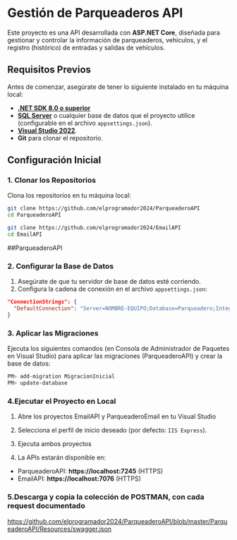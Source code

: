 # **Gestión de Parqueaderos API**

Este proyecto es una API desarrollada con **ASP.NET Core**, diseñada para gestionar y controlar la información de parqueaderos, vehículos, y el registro (histórico) de entradas y salidas de vehículos.

## **Requisitos Previos**

Antes de comenzar, asegúrate de tener lo siguiente instalado en tu máquina local:

- **[.NET SDK 8.0 o superior](https://dotnet.microsoft.com/download)**  
- **[SQL Server](https://www.microsoft.com/sql-server/sql-server-downloads)** o cualquier base de datos que el proyecto utilice (configurable en el archivo `appsettings.json`).  
- **[Visual Studio 2022](https://visualstudio.microsoft.com/)**.  
- **Git** para clonar el repositorio.  

## **Configuración Inicial**

### **1. Clonar los Repositorios**
Clona los repositorios en tu máquina local:  
```bash
git clone https://github.com/elprogramador2024/ParqueaderoAPI
cd ParqueaderoAPI

git clone https://github.com/elprogramador2024/EmailAPI
cd EmailAPI
```

##ParqueaderoAPI

### **2. Configurar la Base de Datos**
1. Asegúrate de que tu servidor de base de datos esté corriendo.
2. Configura la cadena de conexión en el archivo `appsettings.json`:  

```json
"ConnectionStrings": {
  "DefaultConnection": "Server=NOMBRE-EQUIPO;Database=Parqueadero;Integrated Security=True;Encrypt=False"
}
```

### **3. Aplicar las Migraciones**
Ejecuta los siguientes comandos (en Consola de Administrador de Paquetes en Visual Studio) para aplicar las migraciones (ParqueaderoAPI) y crear la base de datos:  

```bash
PM> add-migration MigracionInicial
PM> update-database
```

### **4.Ejecutar el Proyecto en Local**

1. Abre los proyectos EmailAPI y ParqueaderoEmail en tu Visual Studio 
2. Selecciona el perfil de inicio deseado (por defecto: `IIS Express`).  
3. Ejecuta ambos proyectos

4. La APIs estarán disponible en:

- ParqueaderoAPI: **https://localhost:7245** (HTTPS)
- EmailAPI: **https://localhost:7076** (HTTPS)

### **5.Descarga y copia la colección de POSTMAN, con cada request documentado**

https://github.com/elprogramador2024/ParqueaderoAPI/blob/master/ParqueaderoAPI/Resources/swagger.json
